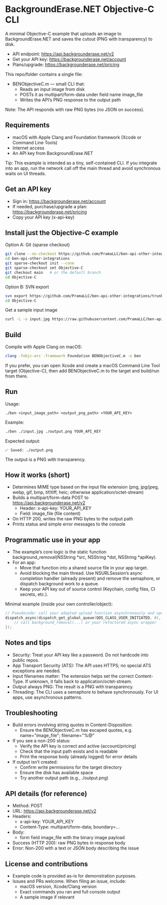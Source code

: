 # BackgroundErase.NET Objective-C CLI

A minimal Objective-C example that uploads an image to BackgroundErase.NET and saves the cutout (PNG with transparency) to disk.

- API endpoint: https://api.backgrounderase.net/v2
- Get your API key: https://backgrounderase.net/account
- Plans/upgrade: https://backgrounderase.net/pricing

This repo/folder contains a single file:
- BENObjectiveC.m — small CLI that:
  - Reads an input image from disk
  - POSTs it as multipart/form-data under field name image_file
  - Writes the API’s PNG response to the output path

Note: The API responds with raw PNG bytes (no JSON on success).

## Requirements

- macOS with Apple Clang and Foundation framework (Xcode or Command Line Tools)
- Internet access
- An API key from BackgroundErase.NET

Tip: This example is intended as a tiny, self-contained CLI. If you integrate into an app, run the network call off the main thread and avoid synchronous waits on UI threads.

## Get an API key

- Sign in: https://backgrounderase.net/account
- If needed, purchase/upgrade a plan: https://backgrounderase.net/pricing
- Copy your API key (x-api-key)

## Install just the Objective-C example

Option A: Git (sparse checkout)
```bash
git clone --no-checkout https://github.com/PramaLLC/ben-api-other-integrations.git
cd ben-api-other-integrations
git sparse-checkout init --cone
git sparse-checkout set Objective-C
git checkout main   # or the default branch
cd Objective-C
```

Option B: SVN export
```bash
svn export https://github.com/PramaLLC/ben-api-other-integrations/trunk/Objective-C
cd Objective-C
```

Get a sample input image
```bash
curl -L -o input.jpg https://raw.githubusercontent.com/PramaLLC/ben-api-other-integrations/main/input.jpg
```

## Build

Compile with Apple Clang on macOS:
```bash
clang -fobjc-arc -framework Foundation BENObjectiveC.m -o ben
```

If you prefer, you can open Xcode and create a macOS Command Line Tool target (Objective-C), then add BENObjectiveC.m to the target and build/run from there.

## Run

Usage:
```text
./ben <input_image_path> <output_png_path> <YOUR_API_KEY>
```

Example:
```bash
./ben ./input.jpg ./output.png YOUR_API_KEY
```

Expected output:
```text
✅ Saved: ./output.png
```

The output is a PNG with transparency.

## How it works (short)

- Determines MIME type based on the input file extension (png, jpg/jpeg, webp, gif, bmp, tif/tiff, heic; otherwise application/octet-stream)
- Builds a multipart/form-data POST to https://api.backgrounderase.net/v2
  - Header: x-api-key: YOUR_API_KEY
  - Field: image_file (file content)
- On HTTP 200, writes the raw PNG bytes to the output path
- Prints status and simple error messages to the console

## Programmatic use in your app

- The example’s core logic is the static function background_removal(NSString *src, NSString *dst, NSString *apiKey).
- For an app:
  - Move that function into a shared source file in your app target.
  - Avoid blocking the main thread. Use NSURLSession’s async completion handler (already present) and remove the semaphore, or dispatch background work to a queue.
  - Keep your API key out of source control (Keychain, config files, CI secrets, etc.).

Minimal example (inside your own controller/object):
```objective-c
// Pseudocode: call your adapted upload function asynchronously and update UI on main thread
dispatch_async(dispatch_get_global_queue(QOS_CLASS_USER_INITIATED, 0), ^{
    // call background_removal(...) or your refactored async wrapper
});
```

## Notes and tips

- Security: Treat your API key like a password. Do not hardcode into public repos.
- App Transport Security (ATS): The API uses HTTPS; no special ATS exceptions are needed.
- Input filenames matter: The extension helps set the correct Content-Type. If unknown, it falls back to application/octet-stream.
- Output always PNG: The result is a PNG with transparency.
- Threading: The CLI uses a semaphore to behave synchronously. For UI apps, use asynchronous patterns.

## Troubleshooting

- Build errors involving string quotes in Content-Disposition:
  - Ensure the BENObjectiveC.m has escaped quotes, e.g. name=\"image_file\"; filename=\"%@\"
- If you see a non-200 status:
  - Verify the API key is correct and active (account/pricing)
  - Check that the input path exists and is readable
  - Print the response body (already logged) for error details
- If output isn’t created:
  - Confirm write permissions for the target directory
  - Ensure the disk has available space
  - Try another output path (e.g., ./output.png)

## API details (for reference)

- Method: POST
- URL: https://api.backgrounderase.net/v2
- Headers:
  - x-api-key: YOUR_API_KEY
  - Content-Type: multipart/form-data; boundary=...
- Body:
  - form field image_file with the binary image payload
- Success (HTTP 200): raw PNG bytes in response body
- Error: Non-200 with a text or JSON body describing the issue

## License and contributions

- Example code is provided as-is for demonstration purposes.
- Issues and PRs welcome. When filing an issue, include:
  - macOS version, Xcode/Clang version
  - Exact commands you ran and full console output
  - A sample image if relevant